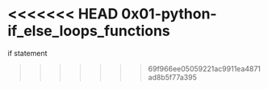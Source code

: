 <<<<<<< HEAD
0x01-python-if_else_loops_functions
=======
if statement
>>>>>>> 69f966ee05059221ac9911ea4871ad8b5f77a395
